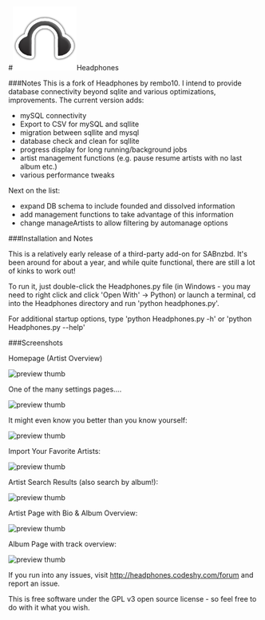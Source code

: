 #![preview thumb](https://github.com/rembo10/headphones/raw/master/data/images/headphoneslogo.png)Headphones

###Notes
This is a fork of Headphones by rembo10. I intend to provide database connectivity beyond sqlite and various optimizations, improvements.
The current version adds:
* mySQL connectivity
* Export to CSV for mySQL and sqllite
* migration between sqllite and mysql
* database check and clean for sqllite
* progress display for long running/background jobs
* artist management functions (e.g. pause resume artists with no last album etc.)
* various performance tweaks

Next on the list:
* expand DB schema to include founded and dissolved information
* add management functions to take advantage of this information
* change manageArtists to allow filtering by automanage options

###Installation and Notes

This is a relatively early release of a third-party add-on for SABnzbd. It's been around for about a year, and while
quite functional, there are still a lot of kinks to work out!

To run it, just double-click the Headphones.py file (in Windows - you may need to right click and click 'Open With' -> Python) or launch a terminal, cd into the Headphones directory and run 'python headphones.py'.

For additional startup options, type 'python Headphones.py -h' or 'python Headphones.py --help'

###Screenshots

Homepage (Artist Overview)

![preview thumb](http://i.imgur.com/LZO9a.png)

One of the many settings pages....

![preview thumb](http://i.imgur.com/xcWNy.png)

It might even know you better than you know yourself:

![preview thumb](http://i.imgur.com/R7J0f.png)

Import Your Favorite Artists:

![preview thumb](http://i.imgur.com/6tZoC.png)

Artist Search Results (also search by album!):

![preview thumb](http://i.imgur.com/rIV0P.png)

Artist Page with Bio & Album Overview:

![preview thumb](http://i.imgur.com/SSil1.png)

Album Page with track overview:

![preview thumb](http://i.imgur.com/kcjES.png)

If you run into any issues, visit http://headphones.codeshy.com/forum and report an issue. 

This is free software under the GPL v3 open source license - so feel free to do with it what you wish.
